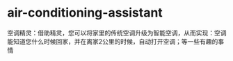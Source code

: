 # air-conditioning-assistant
空调精灵：借助精灵，您可以将家里的传统空调升级为智能空调，从而实现：空调能知道您什么时候回家，并在离家2公里的时候，自动打开空调；等一些有趣的事情
